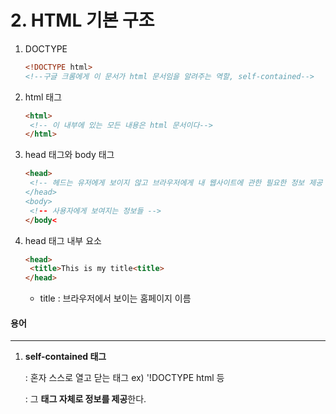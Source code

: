 # 2. HTML 기본 구조

1. DOCTYPE

   ```html
   <!DOCTYPE html>  
   <!--구글 크롬에게 이 문서가 html 문서임을 알려주는 역할, self-contained-->
   ```

2. html 태그

   ```html
   <html>
   	<!-- 이 내부에 있는 모든 내용은 html 문서이다-->
   </html>		
   ```

3. head 태그와 body 태그

   ```html
   <head>
   	<!-- 헤드는 유저에게 보이지 않고 브라우저에게 내 웹사이트에 관한 필요한 정보 제공 00>
   </head>
   <body>
   	<!-- 사용자에게 보여지는 정보들 -->
   </body<
   ```

4. head 태그 내부 요소

   ```html
   <head>
   	<title>This is my title<title>  
   </head>
   ```

   - title : 브라우저에서 보이는 홈페이지 이름

#### 용어

----

1. **self-contained 태그**

   : 혼자 스스로 열고 닫는 태그   ex) '!DOCTYPE html 등

   : 그 **태그 자체로 정보를 제공**한다.

   